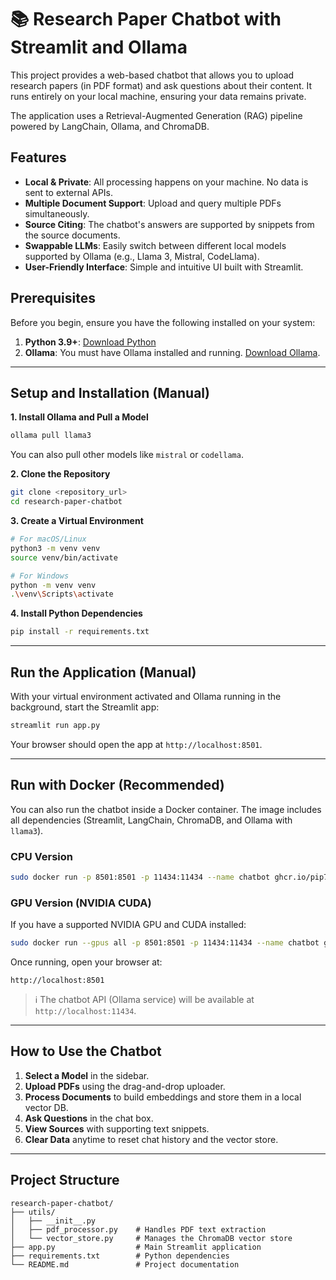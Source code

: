 
# 📚 Research Paper Chatbot with Streamlit and Ollama

This project provides a web-based chatbot that allows you to upload research papers (in PDF format) and ask questions about their content. It runs entirely on your local machine, ensuring your data remains private.

The application uses a Retrieval-Augmented Generation (RAG) pipeline powered by LangChain, Ollama, and ChromaDB.

## Features

* **Local & Private**: All processing happens on your machine. No data is sent to external APIs.
* **Multiple Document Support**: Upload and query multiple PDFs simultaneously.
* **Source Citing**: The chatbot's answers are supported by snippets from the source documents.
* **Swappable LLMs**: Easily switch between different local models supported by Ollama (e.g., Llama 3, Mistral, CodeLlama).
* **User-Friendly Interface**: Simple and intuitive UI built with Streamlit.

## Prerequisites

Before you begin, ensure you have the following installed on your system:

1. **Python 3.9+**: [Download Python](https://www.python.org/downloads/)
2. **Ollama**: You must have Ollama installed and running. [Download Ollama](https://ollama.com/).

---

## Setup and Installation (Manual)

**1. Install Ollama and Pull a Model**

```bash
ollama pull llama3
```

You can also pull other models like `mistral` or `codellama`.

**2. Clone the Repository**

```bash
git clone <repository_url>
cd research-paper-chatbot
```

**3. Create a Virtual Environment**

```bash
# For macOS/Linux
python3 -m venv venv
source venv/bin/activate

# For Windows
python -m venv venv
.\venv\Scripts\activate
```

**4. Install Python Dependencies**

```bash
pip install -r requirements.txt
```

---

## Run the Application (Manual)

With your virtual environment activated and Ollama running in the background, start the Streamlit app:

```bash
streamlit run app.py
```

Your browser should open the app at `http://localhost:8501`.

---

## Run with Docker (Recommended)

You can also run the chatbot inside a Docker container. The image includes all dependencies (Streamlit, LangChain, ChromaDB, and Ollama with `llama3`).

### CPU Version

```bash
sudo docker run -p 8501:8501 -p 11434:11434 --name chatbot ghcr.io/pip700/chatbot:lamma3
```

### GPU Version (NVIDIA CUDA)

If you have a supported NVIDIA GPU and CUDA installed:

```bash
sudo docker run --gpus all -p 8501:8501 -p 11434:11434 --name chatbot ghcr.io/pip700/chatbot:lamma3
```

Once running, open your browser at:

```
http://localhost:8501
```

> ℹ️ The chatbot API (Ollama service) will be available at `http://localhost:11434`.

---

## How to Use the Chatbot

1. **Select a Model** in the sidebar.
2. **Upload PDFs** using the drag-and-drop uploader.
3. **Process Documents** to build embeddings and store them in a local vector DB.
4. **Ask Questions** in the chat box.
5. **View Sources** with supporting text snippets.
6. **Clear Data** anytime to reset chat history and the vector store.

---

## Project Structure

```
research-paper-chatbot/
├── utils/
│   ├── __init__.py
│   ├── pdf_processor.py    # Handles PDF text extraction
│   └── vector_store.py     # Manages the ChromaDB vector store
├── app.py                  # Main Streamlit application
├── requirements.txt        # Python dependencies
└── README.md               # Project documentation
```

